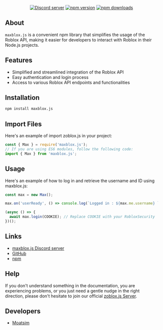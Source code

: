 <div align="center">
	<br/>
	<br/>
	<p>
		<a href="https://discord.gg/tk8GkmeVH7"><img src="https://img.shields.io/discord/1112831968443388037?color=5865F2&logo=discord&logoColor=white" alt="Discord server" /></a>
		<a href="https://www.npmjs.com/package/maxblox.js"><img src="https://img.shields.io/npm/v/maxblox.js.svg?maxAge=3600" alt="npm version" /></a>
		<a href="https://www.npmjs.com/package/maxblox.js"><img src="https://img.shields.io/npm/dt/maxblox.js.svg?maxAge=3600" alt="npm downloads" /></a>
	</p>
</div>

## About 

```maxblox.js``` is a convenient npm library that simplifies the usage of the Roblox API, making it easier for developers to interact with Roblox in their Node.js projects.

## Features

- Simplified and streamlined integration of the Roblox API
- Easy authentication and login process
- Access to various Roblox API endpoints and functionalities

## Installation

```sh
npm install maxblox.js
```

## Import Files

Here's an example of import zoblox.js in your project:

```js
const { Max } = require('maxblox.js');
// If you are using ES6 modules, follow the following code:
import { Max } from 'maxblox.js';
```

## Usage

Here's an example of how to log in and retrieve the username and ID using maxblox.js: 

```js
const max = new Max();

max.on('userReady', () => console.log(`Logged in : ${max.me.username} `));

(async () => {
  await max.login(COOKIE); // Replace COOKIE with your RobloxSecurity
})();
```

## Links
- [maxblox.js Discord server][discord]
- [GitHub][source]
- [npm][npm]

## Help 

If you don't understand something in the documentation, you are experiencing problems, or you just need a gentle nudge in the right direction, please don't hesitate to join our official [zoblox.js Server][discord].

## Developers

- [Moatsim](https://github.com/moatsimdev)

[discord]: [https://discord.gg/tk8GkmeVH7](https://discord.gg/tk8GkmeVH7)
[source]: https://github.com/moatsimdev/maxblox.js
[npm]: https://npmjs.org/package/maxblox.js

